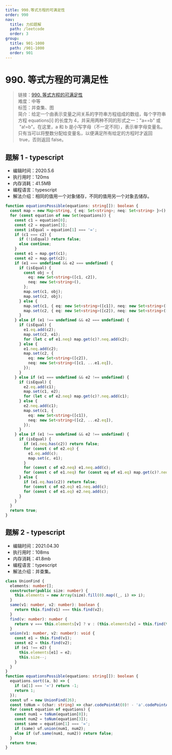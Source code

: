 ```yaml
---
title: 990.等式方程的可满足性
order: 990
nav:
  title: 力扣题解
  path: /leetcode
  order: 3
group:
  title: 901-1000
  path: /901-1000
  order: 901
---
```


# 990. 等式方程的可满足性

> 链接：[990. 等式方程的可满足性](https://leetcode-cn.com/problems/satisfiability-of-equality-equations/)  
> 难度：中等  
> 标签：并查集、图  
> 简介：给定一个由表示变量之间关系的字符串方程组成的数组，每个字符串方程 equations[i] 的长度为 4，并采用两种不同的形式之一："a==b" 或  "a!=b"。在这里，a 和 b 是小写字母（不一定不同），表示单字母变量名。只有当可以将整数分配给变量名，以便满足所有给定的方程时才返回  true，否则返回 false。

## 题解 1 - typescript

- 编辑时间：2020.5.6
- 执行用时：120ms
- 内存消耗：41.5MB
- 编程语言：typescript
- 解法介绍：相同的值用一个对象储存，不同的值用另一个对象去储存。

```typescript
function equationsPossible(equations: string[]): boolean {
  const map = new Map<string, { eq: Set<string>; neq: Set<string> }>();
  for (const equation of new Set(equations)) {
    const c1 = equation[0];
    const c2 = equation[3];
    const isEqual = equation[1] === '=';
    if (c1 === c2) {
      if (!isEqual) return false;
      else continue;
    }
    const e1 = map.get(c1);
    const e2 = map.get(c2);
    if (e1 === undefined && e2 === undefined) {
      if (isEqual) {
        const obj = {
          eq: new Set<string>([c1, c2]),
          neq: new Set<string>(),
        };
        map.set(c1, obj);
        map.set(c2, obj);
      } else {
        map.set(c1, { eq: new Set<string>([c1]), neq: new Set<string>([c2]) });
        map.set(c2, { eq: new Set<string>([c2]), neq: new Set<string>([c1]) });
      }
    } else if (e1 !== undefined && e2 === undefined) {
      if (isEqual) {
        e1.eq.add(c2);
        map.set(c2, e1);
        for (let c of e1.neq) map.get(c)?.neq.add(c2);
      } else {
        e1.neq.add(c2);
        map.set(c2, {
          eq: new Set<string>([c2]),
          neq: new Set<string>([c1, ...e1.eq]),
        });
      }
    } else if (e1 === undefined && e2 !== undefined) {
      if (isEqual) {
        e2.eq.add(c1);
        map.set(c1, e2);
        for (let c of e2.neq) map.get(c)?.neq.add(c1);
      } else {
        e2.neq.add(c1);
        map.set(c1, {
          eq: new Set<string>([c1]),
          neq: new Set<string>([c2, ...e2.eq]),
        });
      }
    } else if (e1 !== undefined && e2 !== undefined) {
      if (isEqual) {
        if (e1.neq.has(c2)) return false;
        for (const c of e2.eq) {
          e1.eq.add(c);
          map.set(c, e1);
        }
        for (const c of e2.neq) e1.neq.add(c);
        for (const c of e1.neq) for (const eq of e1.eq) map.get(c)?.neq.add(eq);
      } else {
        if (e1.eq.has(c2)) return false;
        for (const c of e2.eq) e1.neq.add(c);
        for (const c of e1.eq) e2.neq.add(c);
      }
    }
  }
  return true;
}
```

## 题解 2 - typescript

- 编辑时间：2021.04.30
- 执行用时：108ms
- 内存消耗：41.8mb
- 编程语言：typescript
- 解法介绍：并查集。

```typescript
class UnionFind {
  elements: number[];
  constructor(public size: number) {
    this.elements = new Array(size).fill(0).map((_, i) => i);
  }
  same(v1: number, v2: number): boolean {
    return this.find(v1) === this.find(v2);
  }
  find(v: number): number {
    return v === this.elements[v] ? v : (this.elements[v] = this.find(this.elements[v]));
  }
  union(v1: number, v2: number): void {
    const e1 = this.find(v1);
    const e2 = this.find(v2);
    if (e1 !== e2) {
      this.elements[e1] = e2;
      this.size--;
    }
  }
}
function equationsPossible(equations: string[]): boolean {
  equations.sort((a, b) => {
    if (a[1] === '=') return -1;
    return 1;
  });
  const uf = new UnionFind(26);
  const toNum = (char: string) => char.codePointAt(0)! - 'a'.codePointAt(0)!;
  for (const equation of equations) {
    const num1 = toNum(equation[0]);
    const num2 = toNum(equation[3]);
    const same = equation[1] === '=';
    if (same) uf.union(num1, num2);
    else if (uf.same(num1, num2)) return false;
  }
  return true;
}
```
